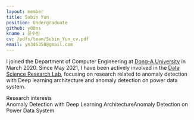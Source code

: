 ```yaml
---
layout: member
title: Subin Yun
position: Undergraduate
github: y00ns
kname : 윤수빈
cv: /pdfs/team/Subin_Yun_cv.pdf
email: yn346358@gmail.com
---
```



I joined the Department of Computer Engineering at [Dong-A University](https://english.donga.ac.kr/sites/english/index.do) in March 2020.  Since May 2021, I have been actively involved in the [Data Science Research Lab](https://www.datasciencelabs.org/), focusing on research related to anomaly detection with Deep learning architecture and anomaly detection on power data system.


<div class="head">Research interests</div>
<span class="badge badge-info">Anomaly Detection with Deep Learning Architecture</span><span class="badge badge-danger">Anomaly Detection on Power Data System</span>